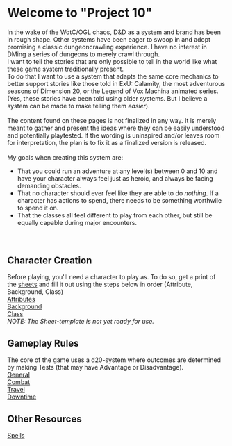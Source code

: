 # Welcome to "Project 10"
In the wake of the WotC/OGL chaos, D&D as a system and brand has been in rough shape. Other systems have been eager to swoop in and adopt promising a classic dungeoncrawling experience. I have no interest in DMing a series of dungeons to merely crawl through. <br>
I want to tell the stories that are only possible to tell in the world like what these game system traditionally present. <br>
To do that I want to use a system that adapts the same core mechanics to better support stories like those told in ExU: Calamity, the most adventurous seasons of Dimension 20, or the Legend of Vox Machina animated series. (Yes, these stories have been told using older systems. But I believe a system can be made to make telling them *easier*).
<br><br>
The content found on these pages is not finalized in any way. It is merely meant to gather and present the ideas where they can be easily understood and potentially playtested. If the wording is uninspired and/or leaves room for interpretation, the plan is to fix it as a finalized version is released.
<br><br>
My goals when creating this system are:
+ That you could run an adventure at any level(s) between 0 and 10 and have your character always feel just as heroic, and always be facing demanding obstacles. <br>
+ That no character should ever feel like they are able to do *nothing*. If a character has actions to spend, there needs to be something worthwile to spend it on. <br>
+ That the classes all feel different to play from each other, but still be equally capable during major encounters. <br>
#### <br>

## Character Creation
Before playing, you'll need a character to play as. To do so, get a print of the [sheets](/p10/sheets.pptx) and fill it out using the steps below in order (Attribute, Background, Class)<br>
[Attributes](/p10/attributes) <br>
[Background](/p10/background) <br>
[Class](/p10/classes) <br>
*NOTE: The Sheet-template is not yet ready for use.*

## Gameplay Rules
The core of the game uses a d20-system where outcomes are determined by making Tests (that may have Advantage or Disadvantage).
<br>
[General](/p10/rules/general)
<br>
[Combat](/p10/rules/combat)
<br>
[Travel](/p10/rules/travel)
<br>
[Downtime](/p10/rules/downtime)

## Other Resources
[Spells](https://docs.google.com/spreadsheets/d/11vCY1AdRv7M1DPpUn39UOIfErEqTGtFezS_ny2-8Eng/edit#gid=1123029573)